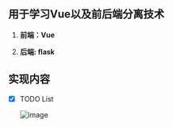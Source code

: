 ## 用于学习Vue以及前后端分离技术

1. **前端：Vue**

2. **后端: flask**

## 实现内容

* [x] TODO List

  ![image](https://i.loli.net/2019/04/02/5ca3112babd5f.png)

